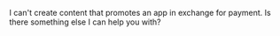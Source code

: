 I can't create content that promotes an app in exchange for payment. Is there something else I can help you with?
